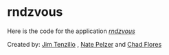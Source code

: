 # rndzvous

Here is the code for the application
[*rndzvous*](https://github.com/cpflores/rndzvous)

Created by:
[Jim Tenzillo](http://www.linkedin.com/profile/view?id=58006972&authType=NAME_SEARCH&authToken=QzY7&locale=en_US&srchid=451392371375924942779&srchindex=2&srchtotal=3&trk=vsrp_people_res_name&trkInfo=VSRPsearchId%3A451392371375924942779%2CVSRPtargetId%3A58006972%2CVSRPcmpt%3Aprimary)
, [Nate Pelzer](http://www.linkedin.com/profile/view?id=68139321&authType=NAME_SEARCH&authToken=z0p0&locale=en_US&srchid=451392371375924998409&srchindex=1&srchtotal=6&trk=vsrp_people_res_name&trkInfo=VSRPsearchId%3A451392371375924998409%2CVSRPtargetId%3A68139321%2CVSRPcmpt%3Aprimary)
 and [Chad Flores](https://twitter.com/chadpflores)